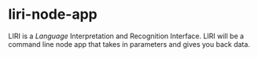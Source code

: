 # liri-node-app
LIRI is a _Language_ Interpretation and Recognition Interface. LIRI will be a command line node app that takes in parameters and gives you back data.

